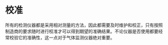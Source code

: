 # 校准 
所有的检测仪器都是采用相对测量的方法，因此都需要及时维护和校正，只有按照制造商的要求随时进行校准才可以得到期望的准确结果。不论仪器是否使用都要经常校验它的准确性，这一点对于气体监测仪器绝对重要。

